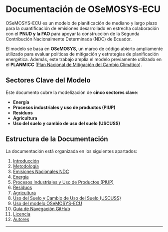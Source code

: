 # Documentación de OSeMOSYS-ECU

OSeMOSYS-ECU es un modelo de planificación de mediano y largo plazo para la cuantificación de emisiones desarrollado en estrecha colaboración con el **PNUD y la FAO** para apoyar la construcción de la Segunda Contribución Nacionalmente Determinada (NDC) de Ecuador.

El modelo se basa en **OSeMOSYS**, un marco de código abierto ampliamente utilizado para evaluar políticas de mitigación y estrategias de planificación energética. Además, este trabajo amplía el modelo previamente utilizado en el **PLANMICC** ([Plan Nacional de Mitigación del Cambio Climático](https://github.com/PLANMICC/OSeMOSYS_Ecuador)).

## Sectores Clave del Modelo

Este documento cubre la modelización de **cinco sectores clave**:

- **Energía**
- **Procesos industriales y uso de productos (PIUP)**
- **Residuos**
- **Agricultura**
- **Uso del suelo y cambio de uso del suelo (USCUSS)**

## Estructura de la Documentación

La documentación está organizada en los siguientes apartados:
1. [Introducción](https://github.com/clg-admin/ECU_NDC/blob/main/docs/introduccion.rst)
2. [Metodología](https://github.com/clg-admin/ECU_NDC/blob/main/docs/metodologia.rst./docs/metodologia)
3. [Emisiones Nacionales NDC](https://github.com/clg-admin/ECU_NDC/blob/main/docs/nacionales.rst)
4. [Energía](https://github.com/clg-admin/ECU_NDC/blob/main/docs/0_energia/index.rst)
5. [Procesos Industriales y Uso de Productos (PIUP)](https://github.com/clg-admin/ECU_NDC/blob/main/docs/1_piup/index.rst)
6. [Residuos](https://github.com/clg-admin/ECU_NDC/blob/main/docs/2_residuos/index.rst)
7. [Agricultura](https://github.com/clg-admin/ECU_NDC/blob/main/docs/3_agricultura/index.rst)
8. [Uso del Suelo y Cambio de Uso del Suelo (USCUSS)](https://github.com/clg-admin/ECU_NDC/blob/main/docs/4_uscuss/index.rst)
9. [Uso del modelo OSeMOSYS-ECU](https://github.com/clg-admin/ECU_NDC/blob/main/docs/4_uscuss/index.rst)
10. [Guía de Navegación GitHub](https://github.com/clg-admin/ECU_NDC/blob/main/docs/guia.rst)
11. [Licencia](https://github.com/clg-admin/ECU_NDC/blob/main/docs/license.rst)
12. [Autores](https://github.com/clg-admin/ECU_NDC/blob/main/docs/authors.rst)
---